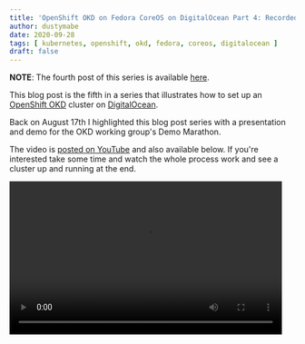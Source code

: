 ```yaml
---
title: 'OpenShift OKD on Fedora CoreOS on DigitalOcean Part 4: Recorded Demo'
author: dustymabe
date: 2020-09-28
tags: [ kubernetes, openshift, okd, fedora, coreos, digitalocean ]
draft: false
---
```


**NOTE**: The fourth post of this series is available [here](/2020/09/27/openshift-okd-on-fedora-coreos-on-digitalocean-part-3-upgrading/).

This blog post is the fifth in a series that illustrates how to 
set up an [OpenShift OKD](https://www.okd.io/) cluster on 
[DigitalOcean](https://www.digitalocean.com/).

Back on August 17th I highlighted this blog post series with a
presentation and demo for the OKD working group's Demo Marathon.

The video is [posted on YouTube](https://www.youtube.com/watch?v=Ow-AFgUQOqk)
and also available below. If you're interested take some time and
watch the whole process work and see a cluster up and running at the end.

<video controls width="480" height="270" src="https://dustymabecom.sfo2.digitaloceanspaces.com/2020-09-28_OKD-FCOS-DigitalOcean.mp4"></video>
